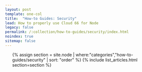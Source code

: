 ```yaml
---
layout: post
template: one-col
title:  "How-to Guides: Security"
lead: How to properly use Cloud 66 for Node
legacy: false
permalink: /:collection/how-to-guides/security/index.html
noindex: true
sitemap: false
---
```


<div class="Toc Toc--howto">
    <ul>
    {% assign section = site.node | where:"categories","how-to-guides/security" | sort: "order" %}
    {% include list_articles.html section=section %}
</ul>

</div><!--/.Toc-->
